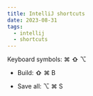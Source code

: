 ```yaml
---
title: IntelliJ shortcuts
date: 2023-08-31
tags:
  - intellij
  - shortcuts
---
```


Keyboard symbols: ⌘ **⇧** ⌥

- Build: **⇧** ⌘ B

- Save all:  ⌥ ⌘ S

